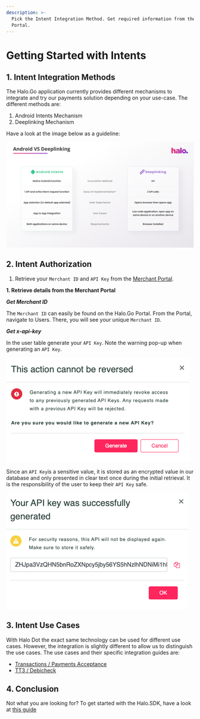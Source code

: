 ```yaml
---
description: >-
  Pick the Intent Integration Method. Get required information from the Merchant
  Portal.
---
```


# Getting Started with Intents

## 1. Intent Integration Methods

The Halo.Go application currently provides different mechanisms to integrate and try our payments solution depending on your use-case. The different methods are:

1. Android Intents Mechanism
2. Deeplinking Mechanism

Have a look at the image below as a guideline:

<img src="../.gitbook/assets/image (1) (1) (1) (1).png" alt="" data-size="original">

## 2. Intent Authorization

1. Retrieve your `Merchant ID` and `API Key` from the [Merchant Portal](https://go.merchantportal.prod.haloplus.io/).

**1. Retrieve details from the Merchant Portal**

_**Get Merchant ID**_

The `Merchant ID` can easily be found on the Halo.Go Portal. From the  Portal, navigate to Users. There, you will see your unique `Merchant ID`.&#x20;

_**Get x-api-key**_

In the user table generate your `API Key`. Note the warning pop-up when generating an `API Key`.

![API Key Warning](<../assets/API Key Warning.png>)

Since an `API Key`is a sensitive value, it is stored as an encrypted value in our database and only presented in clear text once during the initial retrieval. It is the responsibility of the user to keep their `API Key` safe.

![API Key](<../assets/Generated API Key.png>)

## 3. Intent Use Cases

With Halo Dot the exact same technology can be used for different use cases. However, the integration is slightly different to allow us to distinguish the use cases. The use cases and their specific integration guides are:

* [Transactions / Payments Acceptance](../readme/transaction-app2app-integration-guide.md)
* [TT3 / Debicheck](../readme/tt3-app2app-integration-guide.md)

## 4. Conclusion

Not what you are looking for? To get started with the Halo.SDK, have a look at [this guide](<../SDK/1. Getting Started.md>)
